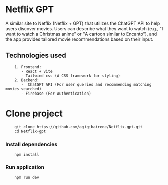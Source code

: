 # Netflix GPT

A similar site to Netflix (Netflix + GPT) that utilizes the ChatGPT API to help users discover movies. Users can describe what they want to watch (e.g., "I want to watch a Christmas anime" or "A cartoon similar to Encanto"), and the app provides tailored movie recommendations based on their input.


## Technologies used
```
    1. Frontend: 
       - React + vite
       - Tailwind css (A CSS framework for styling)
    2. Backend: 
       -  ChatGPT API (For user queries and recommending matching movies searched)
       - Firebase (For Authentication)
```

# Clone project
```
    git clone https://github.com/agigibairene/Netflix-gpt.git
    cd Netflix-gpt
```

### Install dependencies
```
    npm install
```

### Run application
```
    npm run dev
```
